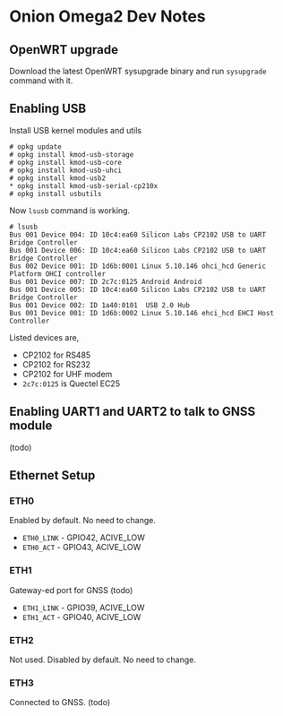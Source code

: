# Onion Omega2 Dev Notes

## OpenWRT upgrade

Download the latest OpenWRT sysupgrade binary and run `sysupgrade` command with it.


## Enabling USB

Install USB kernel modules and utils

```
# opkg update
# opkg install kmod-usb-storage
# opkg install kmod-usb-core
# opkg install kmod-usb-uhci
# opkg install kmod-usb2
* opkg install kmod-usb-serial-cp210x
# opkg install usbutils
```

Now `lsusb` command is working.

```
# lsusb
Bus 001 Device 004: ID 10c4:ea60 Silicon Labs CP2102 USB to UART Bridge Controller
Bus 001 Device 006: ID 10c4:ea60 Silicon Labs CP2102 USB to UART Bridge Controller
Bus 002 Device 001: ID 1d6b:0001 Linux 5.10.146 ohci_hcd Generic Platform OHCI controller
Bus 001 Device 007: ID 2c7c:0125 Android Android
Bus 001 Device 005: ID 10c4:ea60 Silicon Labs CP2102 USB to UART Bridge Controller
Bus 001 Device 002: ID 1a40:0101  USB 2.0 Hub
Bus 001 Device 001: ID 1d6b:0002 Linux 5.10.146 ehci_hcd EHCI Host Controller
```

Listed devices are,
* CP2102 for RS485
* CP2102 for RS232
* CP2102 for UHF modem
* `2c7c:0125` is Quectel EC25


## Enabling UART1 and UART2 to talk to GNSS module

(todo)


## Ethernet Setup

### ETH0

Enabled by default. No need to change.

* `ETH0_LINK` - GPIO42, ACIVE_LOW
* `ETH0_ACT` - GPIO43, ACIVE_LOW

### ETH1

Gateway-ed port for GNSS
(todo)

* `ETH1_LINK` - GPIO39, ACIVE_LOW
* `ETH1_ACT` - GPIO40, ACIVE_LOW

### ETH2

Not used. Disabled by default. No need to change.

### ETH3

Connected to GNSS.
(todo)
